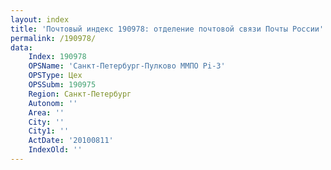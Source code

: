 ```yaml
---
layout: index
title: 'Почтовый индекс 190978: отделение почтовой связи Почты России'
permalink: /190978/
data:
    Index: 190978
    OPSName: 'Санкт-Петербург-Пулково ММПО Pi-3'
    OPSType: Цех
    OPSSubm: 190975
    Region: Санкт-Петербург
    Autonom: ''
    Area: ''
    City: ''
    City1: ''
    ActDate: '20100811'
    IndexOld: ''
---
```

